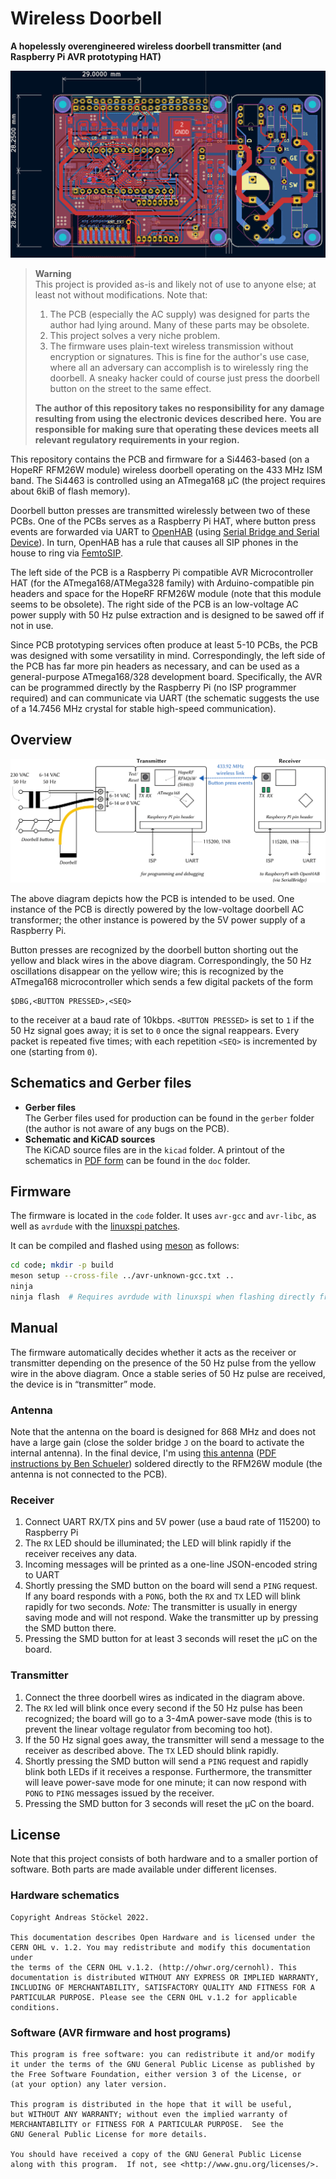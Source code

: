 # Wireless Doorbell
**A hopelessly overengineered wireless doorbell transmitter (and Raspberry Pi AVR prototyping HAT)**

![Screenshot of the PCB in KiCAD](doc/pcb.png)

> **Warning**  
> This project is provided as-is and likely not of use to anyone else; at least not without modifications. Note that:
> 1. The PCB (especially the AC supply) was designed for parts the author had lying around. Many of these parts may be obsolete.
> 2. This project solves a very niche problem.
> 3. The firmware uses plain-text wireless transmission without encryption or signatures. This is fine for the author's use case, where all an adversary can accomplish is to wirelessly ring the doorbell. A sneaky hacker could of course just press the doorbell button on the street to the same effect.
>
> **The author of this repository takes no responsibility for any damage resulting from using the electronic devices described here.**
> **You are responsible for making sure that operating these devices meets all relevant regulatory requirements in your region.**

This repository contains the PCB and firmware for a Si4463-based (on a HopeRF RFM26W module) wireless doorbell operating on the 433 MHz ISM band.
The Si4463 is controlled using an ATmega168 µC (the project requires about 6kiB of flash memory).

Doorbell button presses are transmitted wirelessly between two of these PCBs.
One of the PCBs serves as a Raspberry Pi HAT, where button press events are forwarded via UART to [OpenHAB](https://www.openhab.org/) (using [Serial Bridge and Serial Device](https://www.openhab.org/addons/bindings/serial/)).
In turn, OpenHAB has a rule that causes all SIP phones in the house to ring via [FemtoSIP](https://github.com/astoeckel/femtosip).

The left side of the PCB is a Raspberry Pi compatible AVR Microcontroller HAT (for the ATmega168/ATMega328 family) with Arduino-compatible pin headers and space for the HopeRF RFM26W module (note that this module seems to be obsolete).
The right side of the PCB is an low-voltage AC power supply with 50 Hz pulse extraction and is designed to be sawed off if not in use.

Since PCB prototyping services often produce at least 5-10 PCBs, the PCB was designed with some versatility in mind.
Correspondingly, the left side of the PCB has far more pin headers as necessary, and can be used as a general-purpose ATmega168/328 development board.
Specifically, the AVR can be programmed directly by the Raspberry Pi (no ISP programmer required) and can communicate via UART (the schematic suggests the use of a 14.7456 MHz crystal for stable high-speed communication).

## Overview

![Overview of the setup](doc/overview.png)

The above diagram depicts how the PCB is intended to be used.
One instance of the PCB is directly powered by the low-voltage doorbell AC transformer; the other instance is powered by the 5V power supply of a Raspberry Pi.

Button presses are recognized by the doorbell button shorting out the yellow and black wires in the above diagram.
Correspondingly, the 50 Hz oscillations disappear on the yellow wire; this is recognized by the ATmega168 microcontroller which sends a few digital packets of the form
```
$DBG,<BUTTON PRESSED>,<SEQ>
```
to the receiver at a baud rate of 10kbps.
`<BUTTON PRESSED>` is set to `1` if the 50 Hz signal goes away; it is set to `0` once the signal reappears.
Every packet is repeated five times; with each repetition `<SEQ>` is incremented by one (starting from `0`).

## Schematics and Gerber files

* **Gerber files**  
  The Gerber files used for production can be found in the `gerber` folder (the author is not aware of any bugs on the PCB).
* **Schematic and KiCAD sources**  
  The KiCAD source files are in the `kicad` folder. A printout of the schematics in [PDF form](doc/schematics.pdf) can be found in the `doc` folder.

## Firmware

The firmware is located in the `code` folder.
It uses `avr-gcc` and `avr-libc`, as well as `avrdude` with the [linuxspi patches](https://github.com/kcuzner/avrdude).

It can be compiled and flashed using [meson](https://mesonbuild.com/) as follows:
```sh
cd code; mkdir -p build
meson setup --cross-file ../avr-unknown-gcc.txt ..
ninja
ninja flash  # Requires avrdude with linuxspi when flashing directly from the RPi
```

## Manual

The firmware automatically decides whether it acts as the receiver or transmitter depending on the presence of the 50 Hz pulse from the yellow wire in the above diagram.
Once a stable series of 50 Hz pulse are received, the device is in “transmitter” mode.

### Antenna
Note that the antenna on the board is designed for 868 MHz and does not have a large gain (close the solder bridge `J` on the board to activate the internal antenna).
In the final device, I'm using [this antenna](https://www.instructables.com/433-MHz-Coil-loaded-antenna/) ([PDF instructions by Ben Schueler](https://drive.google.com/file/d/1E9KPAPJrZRgGLOQqwd2-3-Px0MuSVreY/view)) soldered directly to the RFM26W module (the antenna is not connected to the PCB).

### Receiver

1. Connect UART RX/TX pins and 5V power (use a baud rate of 115200) to Raspberry Pi
2. The `RX` LED should be illuminated; the LED will blink rapidly if the receiver receives any data.
3. Incoming messages will be printed as a one-line JSON-encoded string to UART
4. Shortly pressing the SMD button on the board will send a `PING` request. If any board responds with a `PONG`, both the `RX` and `TX` LED will blink rapidly for two seconds. *Note:* The transmitter is usually in energy saving mode and will not respond. Wake the transmitter up by pressing the SMD button there.
5. Pressing the SMD button for at least 3 seconds will reset the µC on the board.

### Transmitter
1. Connect the three doorbell wires as indicated in the diagram above.
2. The `RX` led will blink once every second if the 50 Hz pulse has been recognized; the board will go to a 3-4mA power-save mode (this is to prevent the linear voltage regulator from becoming too hot).
3. If the 50 Hz signal goes away, the transmitter will send a message to the receiver as described above. The `TX` LED should blink rapidly.
4. Shortly pressing the SMD button will send a `PING` request and rapidly blink both LEDs if it receives a response. Furthermore, the transmitter will leave power-save mode for one minute; it can now respond with `PONG` to `PING` messages issued by the receiver.
5. Pressing the SMD button for 3 seconds will reset the µC on the board.

## License

Note that this project consists of both hardware and to a smaller portion of software. Both parts are made available under different licenses.

### Hardware schematics

    Copyright Andreas Stöckel 2022.
    
    This documentation describes Open Hardware and is licensed under the
    CERN OHL v. 1.2. You may redistribute and modify this documentation under
    the terms of the CERN OHL v.1.2. (http://ohwr.org/cernohl). This
    documentation is distributed WITHOUT ANY EXPRESS OR IMPLIED WARRANTY,
    INCLUDING OF MERCHANTABILITY, SATISFACTORY QUALITY AND FITNESS FOR A
    PARTICULAR PURPOSE. Please see the CERN OHL v.1.2 for applicable conditions.

### Software (AVR firmware and host programs)

    This program is free software: you can redistribute it and/or modify
    it under the terms of the GNU General Public License as published by
    the Free Software Foundation, either version 3 of the License, or
    (at your option) any later version.
    
    This program is distributed in the hope that it will be useful,
    but WITHOUT ANY WARRANTY; without even the implied warranty of
    MERCHANTABILITY or FITNESS FOR A PARTICULAR PURPOSE.  See the
    GNU General Public License for more details.
    
    You should have received a copy of the GNU General Public License
    along with this program.  If not, see <http://www.gnu.org/licenses/>.
